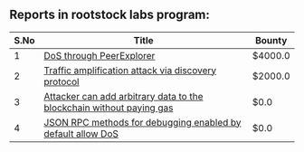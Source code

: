 ## Reports in rootstock labs program:
| S.No | Title | Bounty |
| ---- | ----- | ------ |
| 1 | [DoS through PeerExplorer](https://hackerone.com/reports/363636) | $4000.0 |
| 2 | [Traffic amplification attack via discovery protocol](https://hackerone.com/reports/502207) | $2000.0 |
| 3 | [Attacker can add arbitrary data to the blockchain without paying gas](https://hackerone.com/reports/396954) | $0.0 |
| 4 | [JSON RPC methods for debugging enabled by default allow DoS](https://hackerone.com/reports/324021) | $0.0 |